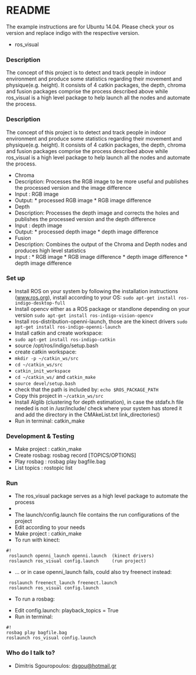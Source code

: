 # README #

The example instructions are for Ubuntu 14.04. Please check your os version and replace indigo with the respective version.

* ros_visual

### Description ###
The concept of this project is to detect and track people in indoor environment and produce some statistics regarding
their movement and physique(e.g. height). 
It consists of 4 catkin packages, the depth, chroma and fusion packages comprise the process described above while ros_visual is a high level package to help
launch all the nodes and automate the process. 

### Description ###
The concept of this project is to detect and track people in indoor environment and produce some statistics regarding
their movement and physique(e.g. height). 
It consists of 4 catkin packages, the depth, chroma and fusion packages comprise the process described above while ros_visual is a high level package to help
launch all the nodes and automate the process. 

* Chroma
 * Description: Processes the RGB image to be more useful and publishes the processed version and the image difference  
 * Input : RGB image
 * Output: * processed RGB image
	   * RGB image difference
* Depth
 * Description: Processes the depth image and corrects the holes and publishes the processed version and the depth difference
 * Input : depth image
 * Output: * processed depth image
	   * depth image difference
* Fusion
 * Description: Combines the output of the Chroma and Depth nodes and produces high level statistics
 * Input : * RGB image
	   * RGB image difference
	   * depth image difference
	   * depth image difference
  
  
### Set up ###

* Install ROS on your system by following the installation instructions (www.ros.org), install according to your OS: ```sudo apt-get install ros-indigo-desktop-full ```
* Install opencv either as a ROS package or standlone depending on your version ```sudo apt-get install ros-indigo-vision-opencv```
* Install ros-distribution-openni-launch, those are the kinect drivers ```sudo apt-get install ros-indigo-openni-launch```
* Install catkin and create workspace:
 *  ```sudo apt-get install ros-indigo-catkin```
 * source /opt/ros/indigo/setup.bash
 * create catkin workspace:
  * ```mkdir -p ~/catkin_ws/src```
  * ```cd ~/catkin_ws/src```
  * ```catkin_init_workspace```
  * ```cd ~/catkin_ws/``` and ```catkin_make```
  * ```source devel/setup.bash```
  * check that the path is included by: ```echo $ROS_PACKAGE_PATH```
* Copy this project in ```~/catkin_ws/src```
* Install Alglib (clustering for depth estimation), in case the stdafx.h file needed is not in /usr/include/
check where your system has  stored it and add the directory in the CMAkeList.txt link_directories()
* Run in terminal: catkin_make

### Development & Testing ###
* Make project : catkin_make
* Create rosbag: rosbag record [TOPICS/OPTIONS] 
* Play rosbag  : rosbag play bagfile.bag
* List topics  : rostopic list


### Run ###
* The ros_visual package serves as a high level package to automate the process
* 
* The launch/config.launch file contains the run configurations of the project
* Edit according to your needs
* Make project : catkin_make
* To run with kinect:
      
```
#!
 roslaunch openni_launch openni.launch	(kinect drivers)
 roslaunch ros_visual config.launch		(run project)
```

* ... or in case openni_launch fails, could also try freenect instead:
```
 roslaunch freenect_launch freenect.launch
 roslaunch ros_visual config.launch
```

* To run a rosbag:
- Edit config.launch: playback_topics = True
- Run in terminal:
```
#!
rosbag play bagfile.bag
roslaunch ros_visual config.launch	
```

### Who do I talk to? ###

* Dimitris Sgouropoulos: dsgou@hotmail.gr
